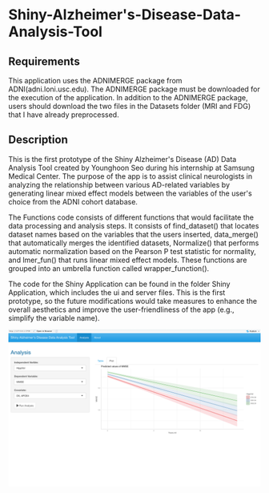 # Shiny-Alzheimer's-Disease-Data-Analysis-Tool

## Requirements
This application uses the ADNIMERGE package from ADNI(adni.loni.usc.edu). The ADNIMERGE package must be downloaded for the execution of the application. In addition to the ADNIMERGE package, users should download the two files in the Datasets folder (MRI and FDG) that I have already preprocessed.

## Description
This is the first prototype of the Shiny Alzheimer's Disease (AD) Data Analysis Tool created by Younghoon Seo during his internship at Samsung Medical Center. 
The purpose of the app is to assist clinical neurologists in analyzing the relationship between various AD-related variables by generating linear mixed effect 
models between the variables of the user's choice from the ADNI cohort database.

The Functions code consists of different functions that would facilitate the data processing and analysis steps. It consists of find_dataset() that locates dataset 
names based on the variables that the users inserted, data_merge() that automatically merges the identified datasets, Normalize() that performs automatic 
normalization based on the Pearson P test statistic for normality, and lmer_fun() that runs linear mixed effect models. These functions are grouped into an umbrella
function called wrapper_function().

The code for the Shiny Application can be found in the folder Shiny Application, which includes the ui and server files. This is the first prototype, so the future
modifications would take measures to enhance the overall aesthetics and improve the user-friendliness of the app (e.g., simplify the variable name).

![Alt text](https://github.com/YoungSeo1118/Shiny-Alzheimer-s-Disease-Data-Analysis-Tool/blob/main/Shiny_Application/Screenshots/plot_app_screenshot.png)
